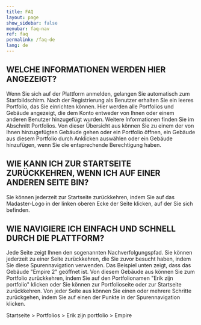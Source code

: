 ```yaml
---
title: FAQ
layout: page
show_sidebar: false
menubar: faq-nav
ref: faq
permalink: /faq-de
lang: de
---
```


## WELCHE INFORMATIONEN WERDEN HIER ANGEZEIGT?
Wenn Sie sich auf der Plattform anmelden, gelangen Sie automatisch zum Startbildschirm. Nach der Registrierung als Benutzer erhalten Sie ein leeres Portfolio, das Sie einrichten können. Hier werden alle Portfolios und Gebäude angezeigt, die dem Konto entweder von Ihnen oder einem anderen Benutzer hinzugefügt wurden. Weitere Informationen finden Sie im Abschnitt Portfolios. Von dieser Übersicht aus können Sie zu einem der von Ihnen hinzugefügten Gebäude gehen oder ein Portfolio öffnen, ein Gebäude aus diesem Portfolio durch Anklicken auswählen oder ein Gebäude hinzufügen, wenn Sie die entsprechende Berechtigung haben.

## WIE KANN ICH ZUR STARTSEITE ZURÜCKKEHREN, WENN ICH AUF EINER ANDEREN SEITE BIN?
Sie können jederzeit zur Startseite zurückkehren, indem Sie auf das Madaster-Logo in der linken oberen Ecke der Seite klicken, auf der Sie sich befinden.

## WIE NAVIGIERE ICH EINFACH UND SCHNELL DURCH DIE PLATTFORM?
Jede Seite zeigt Ihnen den sogenannten Nachverfolgungspfad. Sie können jederzeit zu einer Seite zurückkehren, die Sie zuvor besucht haben, indem Sie diese Spurennavigation verwenden. Das Beispiel unten zeigt, dass das Gebäude "Empire 2" geöffnet ist. Von diesem Gebäude aus können Sie zum Portfolio zurückkehren, indem Sie auf den Portfolionamen "Erik zijn portfolio" klicken oder Sie können zur Portfolioseite oder zur Startseite zurückkehren. Von jeder Seite aus können Sie einen oder mehrere Schritte zurückgehen, indem Sie auf einen der Punkte in der Spurennavigation klicken.

Startseite  >  Portfolios  >  Erik zijn portfolio  >  Empire 
